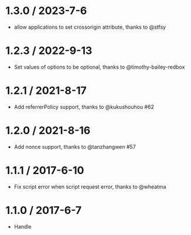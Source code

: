 1.3.0 / 2023-7-6
==================
* allow applications to set crossorigin attribute, thanks to @stfsy

1.2.3 / 2022-9-13
==================
* Set values of options to be optional, thanks to @timothy-bailey-redbox

1.2.1 / 2021-8-17
==================
* Add referrerPolicy support, thanks to @kukushouhou #62

1.2.0 / 2021-8-16
==================
* Add nonce support, thanks to @tanzhangwen #57

1.1.1 / 2017-6-10
==================
* Fix script error when script request error, thanks to @wheatma

1.1.0 / 2017-6-7
==================
* Handle <script> error event, thanks to @michaelvial

1.0.7 / 2017-5-25
==================
* support custom charset on script
* fix docs: properly document how to use jsonCallback and jsonpCallbackFunction options

1.0.6 / 2017-2-3
==================
* update typescript config

1.0.5 / 2016-12-29
==================
* update typescript support

1.0.4 / 2016-12-23
==================
* add typescript support

1.0.3 / 2016-12-04
==================
* add examples index-ie8.html
* remove `es6-promise` dependent

1.0.2 / 2016-09-26
==================
* Use original url when Request error

1.0.1 / 2016-08-14
==================
* Format code
* Update Readme

1.0.0 / 2015-11-19
==================
* Remove Bower support
* Add jsonpCallback and jsonpCallbackFunction as options

0.9.2 / 2015-08-11
==================
* Remove global export of fetchJsonp

0.9.1 / 2015-08-11
==================
* Update removeScript fix legacy IE
